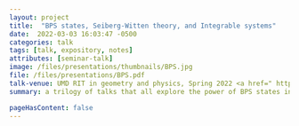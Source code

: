 ```yaml
---
layout: project 
title:  "BPS states, Seiberg-Witten theory, and Integrable systems"
date:  2022-03-03 16:03:47 -0500
categories: talk
tags: [talk, expository, notes]
attributes: [seminar-talk]
image: /files/presentations/thumbnails/BPS.jpg
file: /files/presentations/BPS.pdf
talk-venue: UMD RIT in geometry and physics, Spring 2022 <a href=" https://www.youtube.com/watch?v=OtO17nIseQ4">vid 1</a>, <a href=" https://www.youtube.com/watch?v=QGMl73z2iBQ">vid 2</a>, <a href=" https://www.youtube.com/watch?v=JFow8ZkPrV8"> vid 3</a>
summary: a trilogy of talks that all explore the power of BPS states in math and physics. First, I relate the BPS representations of supersymmetric algebras with BPS monopoles. Second, I go through Seiberg and Wittens solution for the low energy effective field theory of N=2, D=4 super yang mills. Vitally, they use the topological aspect of BPS states to pull back a lattice from the free theory to the whole vacuum moduli space, giving an integrable system. Third, I give a unified description of BPS states as variations of hodge structures, and discuss how various avatars of BPS states fit in to the story.

pageHasContent: false
---
```

